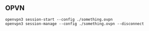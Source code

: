 ## OPVN
    openvpn3 session-start --config ./something.ovpn
    openvpn3 session-manage --config ./something.ovpn --disconnect
